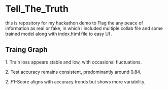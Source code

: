 # Tell_The_Truth
this is repository for my hackathon demo to Flag the any peace of information as real or fake, in which i included multiple collab file and some trained model along with index.html file to easy UI .
## Traing Graph 
  <p>1. Train loss appears stable and low, with occasional fluctuations.</p>
  <p>2. Test accuracy remains consistent, predominantly around 0.84.</p>
  <p>2. F1-Score aligns with accuracy trends but shows more variability.</p>
